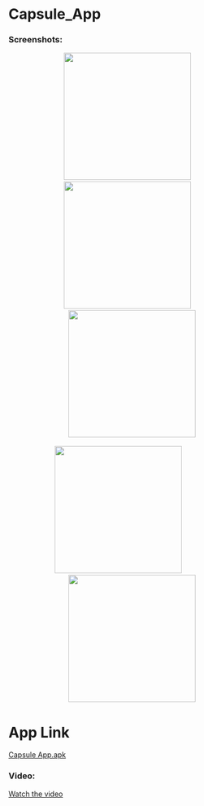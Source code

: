 # Capsule_App

<h3>Screenshots:</h3>
<p align="center">
  <img src="https://github.com/ShobhitSaxena63/Capsule_App/assets/100696254/4cb5a729-079b-4ca3-972a-a3c06bbee61b.png" width="250">
  &emsp;
  &emsp;
  <img src="https://github.com/ShobhitSaxena63/Capsule_App/assets/100696254/26cf3a0f-914a-4138-a874-2aab0112c21f.png" width="250">
  &emsp;
  &emsp;
  <img src="https://github.com/ShobhitSaxena63/Capsule_App/assets/100696254/65681dc6-bd2b-44b8-a0bf-9c9605b25ab9.png" width="250">
   &emsp;

<p align="center">
  <img src="https://github.com/ShobhitSaxena63/Capsule_App/assets/100696254/34587f67-678d-42b9-8ec5-40a1ca7b32a9.png" width="250">
  &emsp;
  &emsp;
  &emsp;
  &emsp;
  <img src="https://github.com/ShobhitSaxena63/Capsule_App/assets/100696254/5f4525c3-5c9e-460f-9501-dacee329d79d.png" width="250">
   &emsp;
</p> 

<h1>App Link</h1>
<a href="https://drive.google.com/file/d/1g8JzoRRIWPLABTKVMaoDvDhbwcK_lzQP/view?usp=sharing">Capsule App.apk</a>

<h3>Video:</h3>

[Watch the video](https://www.youtube.com/watch?v=QymgTix57b4)
